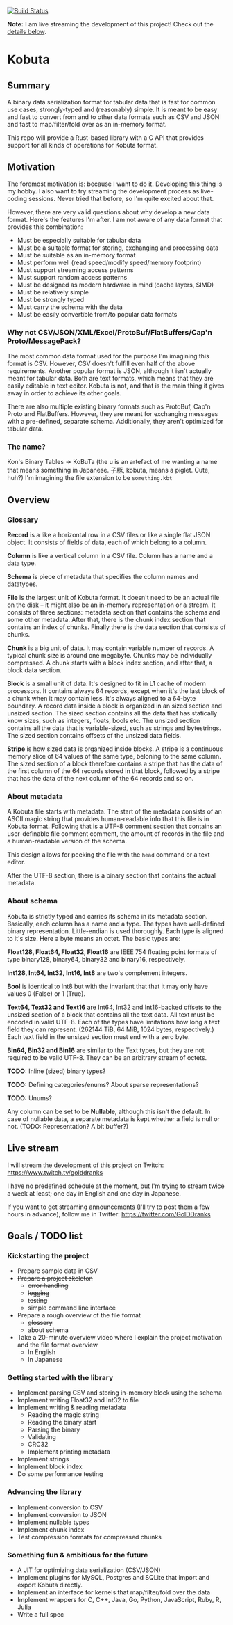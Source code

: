 [![Build Status](https://travis-ci.org/golddranks/kobuta.svg?branch=master)](https://travis-ci.org/golddranks/kobuta)

**Note:** I am live streaming the development of this project!
Check out the [details below](#live-stream).

# Kobuta
## Summary

A binary data serialization format for tabular data
that is fast for common use cases,
strongly-typed and (reasonably) simple.
It is meant to be easy and fast to convert from and to
other data formats such as CSV and JSON and fast to
map/filter/fold over as an in-memory format.

This repo will provide a Rust-based library with a C API
that provides support for all kinds of operations for Kobuta format.

## Motivation

The foremost motivation is: because I want to do it.
Developing this thing is my hobby.
I also want to try streaming the development process
as live-coding sessions. Never tried that before,
so I'm quite excited about that.

However, there are very valid questions about why develop a new
data format. Here's the features I'm after. I am not aware of any
data format that provides this combination:

- Must be especially suitable for tabular data
- Must be a suitable format for storing, exchanging and processing data
- Must be suitable as an in-memory format
- Must perform well (read speed/modify speed/memory footprint)
- Must support streaming access patterns
- Must support random access patterns
- Must be designed as modern hardware in mind (cache layers, SIMD)
- Must be relatively simple
- Must be strongly typed
- Must carry the schema with the data
- Must be easily convertible from/to popular data formats

### Why not CSV/JSON/XML/Excel/ProtoBuf/FlatBuffers/Cap'n Proto/MessagePack?

The most common data format
used for the purpose I'm imagining this format is CSV.
However, CSV doesn't fulfill even half of the above requirements.
Another popular format is JSON,
although it isn't actually meant for tabular data.
Both are text formats,
which means that they are easily editable in text editor.
Kobuta is not, and that is the main thing it gives away
in order to achieve its other goals.

There are also multiple existing binary formats such as
ProtoBuf, Cap'n Proto and FlatBuffers.
However, they are meant for exchanging messages
with a pre-defined, separate schema.
Additionally, they aren't optimized for tabular data.

### The name?

Kon's Binary Tables → KoBuTa
(the u is an artefact of me wanting a name
that means something in Japanese.
子豚, kobuta, means a piglet. Cute, huh?)
I'm imagining the file extension to be `something.kbt`

## Overview

### Glossary
**Record** is a like a horizontal row in a CSV files
or like a single flat JSON object.
It consists of fields of data,
each of which belong to a column.

**Column** is like a vertical column in a CSV file.
Column has a name and a data type.

**Schema** is piece of metadata that specifies the column names and datatypes.

**File** is the largest unit of Kobuta format.
It doesn't need to be an actual file on the disk –
it might also be an in-memory representation or a stream.
It consists of three sections:
metadata section that contains the schema and some other metadata.
After that, there is the chunk index section that contains an index of chunks.
Finally there is the data section that consists of chunks.

**Chunk** is a big unit of data.
It may contain variable number of records.
A typical chunk size is around one megabyte.
Chunks may be individually compressed.
A chunk starts with a block index section,
and after that, a block data section.

**Block** is a small unit of data.
It's designed to fit in L1 cache of modern processors.
It contains always 64 records,
except when it's the last block of a chunk when it may contain less.
It's always aligned to a 64-byte boundary.
A record data inside a block is organized in an sized section and unsized section.
The sized section contains all the data that has statically know sizes,
such as integers, floats, bools etc.
The unsized section contains all the data that is variable-sized,
such as strings and bytestrings.
The sized section contains offsets of the unsized data fields.

**Stripe** is how sized data is organized inside blocks.
A stripe is a continuous memory slice of 64 values of the same type,
beloning to the same column.
The sized section of a block therefore contains a stripe
that has the data of the first column of the 64 records stored in that block,
followed by a stripe that has the data of the next column of the 64 records
and so on.

### About metadata

A Kobuta file starts with metadata.
The start of the metadata consists of an ASCII magic string that
provides human-readable info that this file is in Kobuta format.
Following that is a UTF-8 comment section
that contains an user-definable file comment comment,
the amount of records in the file
and a human-readable version of the schema.

This design allows for peeking the file
with the `head` command or a text editor.

After the UTF-8 section,
there is a binary section that contains the actual metadata.


### About schema

Kobuta is strictly typed
and carries its schema in its metadata section.
Basically, each column has a name and a type.
The types have well-defined binary representation.
Little-endian is used thoroughly.
Each type is aligned to it's size.
Here a byte means an octet.
The basic types are:

**Float128, Float64, Float32, Float16** are
IEEE 754 floating point formats of type
binary128, binary64, binary32 and binary16, respectively.

**Int128, Int64, Int32, Int16, Int8** are
two's complement integers.

**Bool** is identical to Int8
but with the invariant that that it may only have values
0 (False) or 1 (True).

**Text64, Text32 and Text16** are
Int64, Int32 and Int16-backed
offsets to the unsized section of a block
that contains all the text data.
All text must be encoded in valid UTF-8.
Each of the types have limitations how long a text field they can represent.
(262144 TiB, 64 MiB, 1024 bytes, respectively.)
Each text field in the unsized section must end with a zero byte.

**Bin64, Bin32 and Bin16** are
similar to the Text types,
but they are not required to be valid UTF-8.
They can be an arbitrary stream of octets.

**TODO:** Inline (sized) binary types?

**TODO:** Defining categories/enums? About sparse representations?

**TODO:** Unums?

Any column can be set to be **Nullable**,
although this isn't the default.
In case of nullable data,
a separate metadata is kept
whether a field is null or not. (TODO: Representation? A bit buffer?)

## Live stream

I will stream the development of this project on Twitch:
https://www.twitch.tv/golddranks

I have no predefined schedule at the moment,
but I'm trying to stream twice a week at least;
one day in English and one day in Japanese.

If you want to get streaming announcements
(I'll try to post them a few hours in advance),
follow me in Twitter:
https://twitter.com/GolDDranks

## Goals / TODO list

### Kickstarting the project
- <s>Prepare sample data in CSV</s>
- <s>Prepare a project skeleton</s>
    - <s>error handling</s>
    - <s>logging</s>
    - <s>testing</s>
    - simple command line interface
- Prepare a rough overview of the file format
    - <s>glossary</s>
    - about schema
- Take a 20-minute overview video
where I explain the project motivation
and the file format overview
    - In English
    - In Japanese

### Getting started with the library
- Implement parsing CSV and storing in-memory block using the schema
- Implement writing Float32 and Int32 to file
- Implement writing & reading metadata
	- Reading the magic string
	- Reading the binary start
	- Parsing the binary
	- Validating
	- CRC32 
	- Implement printing metadata
- Implement strings
- Implement block index
- Do some performance testing

### Advancing the library

- Implement conversion to CSV
- Implement conversion to JSON
- Implement nullable types
- Implement chunk index
- Test compression formats for compressed chunks


### Something fun & ambitious for the future
- A JIT for optimizing data serialization (CSV/JSON)
- Implement plugins for MySQL, Postgres and SQLite that
import and export Kobuta directly.
- Implement an interface for kernels that map/filter/fold
over the data
- Implement wrappers for C, C++, Java, Go, Python,
JavaScript, Ruby, R, Julia
- Write a full spec